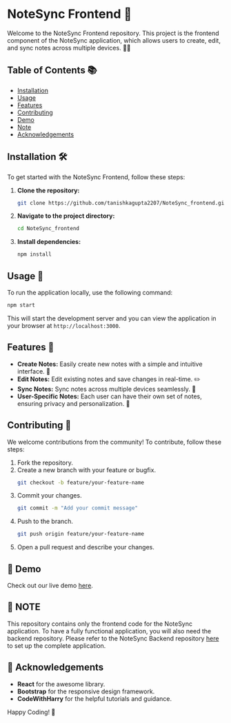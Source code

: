 # NoteSync Frontend 🚀

Welcome to the NoteSync Frontend repository. This project is the frontend component of the NoteSync application, which allows users to create, edit, and sync notes across multiple devices. 📝✨

## Table of Contents 📚

- [Installation](#installation-️)
- [Usage](#usage-)
- [Features](#features-)
- [Contributing](#contributing-)
- [Demo](#-demo)
- [Note](#-note)
- [Acknowledgements](#-acknowledgements)

## Installation 🛠️

To get started with the NoteSync Frontend, follow these steps:

1. **Clone the repository:**
    ```bash
    git clone https://github.com/tanishkagupta2207/NoteSync_frontend.git
    ```
2. **Navigate to the project directory:**
    ```bash
    cd NoteSync_frontend
    ```
3. **Install dependencies:**
    ```bash
    npm install
    ```

## Usage 🚀

To run the application locally, use the following command:

```bash
npm start
```

This will start the development server and you can view the application in your browser at `http://localhost:3000`.

## Features 🌟

- **Create Notes:** Easily create new notes with a simple and intuitive interface. 📝
- **Edit Notes:** Edit existing notes and save changes in real-time. ✏️
- **Sync Notes:** Sync notes across multiple devices seamlessly. 🔄
- **User-Specific Notes:** Each user can have their own set of notes, ensuring privacy and personalization. 👤

## Contributing 🤝

We welcome contributions from the community! To contribute, follow these steps:

1. Fork the repository.
2. Create a new branch with your feature or bugfix.
    ```bash
    git checkout -b feature/your-feature-name
    ```
3. Commit your changes.
    ```bash
    git commit -m "Add your commit message"
    ```
4. Push to the branch.
    ```bash
    git push origin feature/your-feature-name
    ```
5. Open a pull request and describe your changes.

## 🎥 Demo

Check out our live demo [here](#).

## 📝 NOTE 

This repository contains only the frontend code for the NoteSync application. To have a fully functional application, you will also need the backend repository. Please refer to the NoteSync Backend repository [here](https://github.com/tanishkagupta2207/NoteSync_backend) to set up the complete application.

## 🙏 Acknowledgements

- **React** for the awesome library.
- **Bootstrap** for the responsive design framework.
- **CodeWithHarry** for the helpful tutorials and guidance.

Happy Coding! 🎉